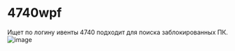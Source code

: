 # 4740wpf
Ищет по логину ивенты 4740
подходит для поиска заблокированных ПК.
![image](https://github.com/user-attachments/assets/2ba29b25-a1bb-432b-ad76-7da75652711b)
